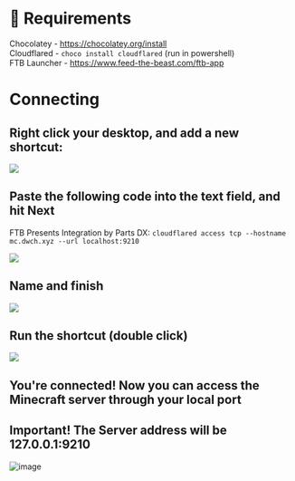 # 📝 Requirements

Chocolatey - <https://chocolatey.org/install>  
Cloudflared - `choco install cloudflared` (run in powershell) <br>
FTB Launcher - <https://www.feed-the-beast.com/ftb-app>

# Connecting

## Right click your desktop, and add a new shortcut:

![](https://files.readme.io/f3dfbe8-image.png)

## Paste the following code into the text field, and hit Next

FTB Presents Integration by Parts DX: `cloudflared access tcp --hostname mc.dwch.xyz --url localhost:9210`<br>


![](https://files.readme.io/e5b93a9-image.png)

## Name and finish

![](https://files.readme.io/c04d84a-image.png)

## Run the shortcut (double click)

![](https://files.readme.io/5f9dde7-image.png)

## You're connected! Now you can access the Minecraft server through your local port
## Important! The Server address will be 127.0.0.1:9210

![image](https://user-images.githubusercontent.com/30090013/232256536-e8a5006b-2c22-4aeb-9b56-d86c48a7540d.png)

